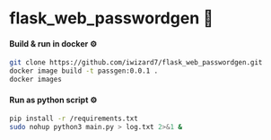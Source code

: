 # flask_web_passwordgen 🔐

#### Build & run in docker ⚙️
```bash
git clone https://github.com/iwizard7/flask_web_passwordgen.git
docker image build -t passgen:0.0.1 .
docker images
```
#### Run as python script ⚙️
```bash
pip install -r /requirements.txt
sudo nohup python3 main.py > log.txt 2>&1 &
```